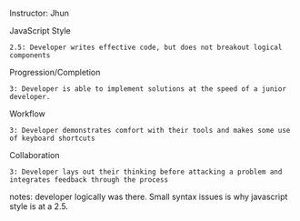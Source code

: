 Instructor: Jhun

JavaScript Style


    2.5: Developer writes effective code, but does not breakout logical components


Progression/Completion

    3: Developer is able to implement solutions at the speed of a junior developer.

Workflow

    3: Developer demonstrates comfort with their tools and makes some use of keyboard shortcuts

Collaboration

    3: Developer lays out their thinking before attacking a problem and integrates feedback through the process

notes: developer logically was there. Small syntax issues is why javascript style is at a 2.5. 
